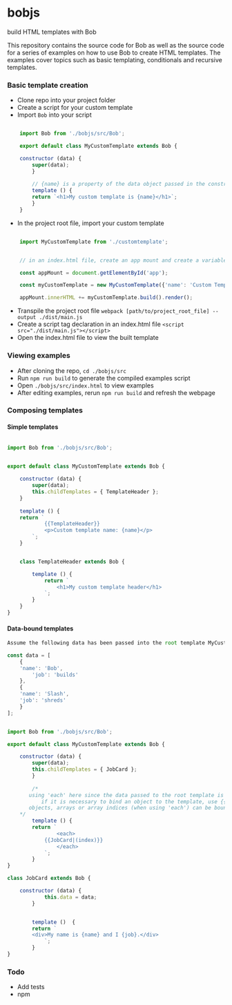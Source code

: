 # bobjs
build HTML templates with Bob

This repository contains the source code for Bob as well as the source code for a series of examples on
how to use Bob to create HTML templates. The examples cover topics such as basic templating, conditionals and recursive templates.

### Basic template creation

-  Clone repo into your project folder
-  Create a script for your custom template
-  Import `Bob` into your script

```js

    import Bob from './bobjs/src/Bob';

    export default class MyCustomTemplate extends Bob {

	constructor (data) {
	    super(data);
        }
        
        // {name} is a property of the data object passed in the constructor
        template () {
	    return `<h1>My custom template is {name}</h1>`;
        }
    }
```

-  In the project root file, import your custom template

```js

    import MyCustomTemplate from './customtemplate';


    // in an index.html file, create an app mount and create a variable for it. the content of the built custom template will be appended there

    const appMount = document.getElementById('app');

    const myCustomTemplate = new MyCustomTemplate({'name': 'Custom Template});

    appMount.innerHTML += myCustomTemplate.build().render();
```

-  Transpile the project root file `webpack [path/to/project_root_file] --output ./dist/main.js`
-  Create a script tag declaration in an index.html file `<script src="./dist/main.js"></script>`
-  Open the index.html file to view the built template


### Viewing examples

-  After cloning the repo, `cd ./bobjs/src`
-  Run `npm run build` to generate the compiled examples script
-  Open `./bobjs/src/index.html` to view examples
-  After editing examples, rerun `npm run build` and refresh the webpage

 
### Composing templates


#### Simple templates

```js

import Bob from './bobjs/src/Bob';


export default class MyCustomTemplate extends Bob {
    
    constructor (data) {
        super(data);
        this.childTemplates = { TemplateHeader };
    }
   
    template () {
	return `
            {{TemplateHeader}}
            <p>Custom template name: {name}</p>     
        `;
    }


    class TemplateHeader extends Bob {

        template () {
            return `
                <h1>My custom template header</h1>
            `;
        }
    }
}


```

#### Data-bound templates

```js
Assume the following data has been passed into the root template MyCustomTemplate in the root project file

const data = [
    {
	'name': 'Bob',
        'job': 'builds'
    },
    {
	'name': 'Slash',
	'job': 'shreds'
    }
];

```

```js

import Bob from './bobjs/src/Bob';

export default class MyCustomTemplate extends Bob {

	constructor (data) {
	    super(data);
	    this.childTemplates = { JobCard };
        }
	
        /*
	   using 'each' here since the data passed to the root template is an array. notice how the template JobCard is bound to each item index.
           if it is necessary to bind an object to the template, use {{TemplateName|objectKey}} where objectKey is a property in data. note that only
	   objects, arrays or array indices (when using 'each') can be bound to a template.
	*/
        template () {
	    return `
                <each>
		    {{JobCard|(index)}}	
                </each>	
            `;
        }
}

class JobCard extends Bob {

	constructor (data) {
     	    this.data = data;
        }


        template ()  {
	    return `
		<div>My name is {name} and I {job}.</div>
            `;
        }
}
```

### Todo
-  Add tests
-  npm
